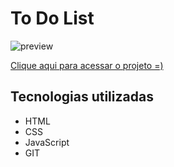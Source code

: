 # To Do List

![preview](./preview.png)

[Clique aqui para acessar o projeto =)](https://israelsanttana.github.io/to-Do-List/)

## Tecnologias utilizadas

- HTML
- CSS
- JavaScript
- GIT
